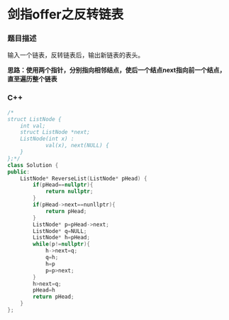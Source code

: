 # 剑指offer之反转链表

### 题目描述

输入一个链表，反转链表后，输出新链表的表头。

**思路：使用两个指针，分别指向相邻结点，使后一个结点next指向前一个结点，直至遍历整个链表**



### C++

```C++
/*
struct ListNode {
	int val;
	struct ListNode *next;
	ListNode(int x) :
			val(x), next(NULL) {
	}
};*/
class Solution {
public:
    ListNode* ReverseList(ListNode* pHead) {
        if(pHead==nullptr){
            return nullptr;
        }
        if(pHead->next==nunllptr){
            return pHead;
        }
        ListNode* p=pHead->next;
        ListNode* q=NULL;
        ListNode* h=pHead;
        while(p!=nullptr){
            h->next=q;
            q=h;
            h=p
            p=p>next;
        }
        h>next=q;
        pHead=h
        return pHead;
    }
};
```

